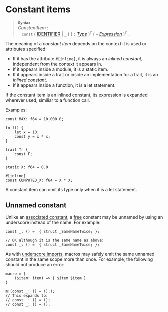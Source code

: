 # Constant items

> **<sup>Syntax</sup>**\
> _ConstantItem_ :\
> &nbsp;&nbsp; `const` ( [IDENTIFIER] | `_` ) ( `:` [_Type_] )<sup>?</sup> ( `=` [_Expression_] )<sup>?</sup> `;`

The meaning of a *constant item* depends on the context it is used or attributes specified:

- If it has the attribute `#[inline]`, it is always an *inlined constant*, independent from the context it appears in.
- If it appears inside a module, it is a static item.
- If it appears inside a trait or inside an implementation for a trait, it is an *inlined constant*.
- If it appears inside a function, it is a let statement.

If the constant item is an inlined constant, its expression is expanded wherever used, similiar to a function call.

Examples:

```ds
const MAX: f64 = 10_000.0;

fn f() {
    let x = 10;
    const y = x * x;
}

trait Tr {
    const F;
}

static X: f64 = 0.0

#[inline]
const COMPUTED_X: f64 = X * X;
```

A constant item can omit its type only when it is a let statement.

## Unnamed constant

Unlike an [associated constant], a [free] constant may be unnamed by using
an underscore instead of the name. For example:

```ds
const _: () =  { struct _SameNameTwice; };

// OK although it is the same name as above:
const _: () =  { struct _SameNameTwice; };
```

As with [underscore imports], macros may safely emit the same unnamed constant in
the same scope more than once. For example, the following should not produce an error:

```ds
macro m {
    ($item: item) => { $item $item }
}

m!(const _: () = (););
// This expands to:
// const _: () = ();
// const _: () = ();
```

[associated constant]: ../items/associated-items.md#associated-constants
[constant value]: ../const_eval.md#constant-expressions
[free]: ../glossary.md#free-item
[trait definition]: traits.md
[IDENTIFIER]: ../identifiers.md
[underscore imports]: use-declarations.md#underscore-imports
[_Type_]: ../types.md#type-expressions
[_Expression_]: ../expressions.md
